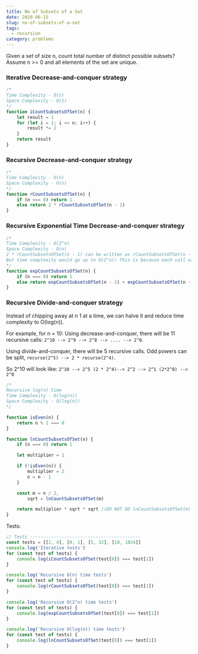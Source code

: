 ```yaml
---
title: No of Subsets of a Set
date: 2020-06-15
slug: no-of-subsets-of-a-set
tags:
  - recursion
category: problems
---
```


Given a set of size n, count total number of distinct possible subsets? Assume n >= 0 and all elements of the set are unique.

### Iterative Decrease-and-conquer strategy

```js
/*
Time Complexity - O(n)
Space Complexity - O(1)
*/
function iCountSubsetsOfSet(n) {
	let result = 1
	for (let i = 1; i <= n; i++) {
		result *= 2
	}
	return result
}
```

### Recursive Decrease-and-conquer strategy

```js
/*
Time Complexity - O(n)
Space Complexity - O(n)
*/
function rCountSubsetsOfSet(n) {
	if (n === 0) return 1
	else return 2 * rCountSubsetsOfSet(n - 1)
}
```

### Recursive Exponential Time Decrease-and-conquer strategy

```js
/*
Time Complexity - O(2^n)
Space Complexity - O(n)
2 * rCountSubsetsOfSet(n - 1) can be written as rCountSubsetsOfSet(n - 1) +  rCountSubsetsOfSet(n - 1)
But time complexity would go up to O(2^n)! This is because each call will spawn two new recursive calls. 
*/
function expCountSubsetsOfSet(n) {
	if (n === 0) return 1
	else return expCountSubsetsOfSet(n - 1) + expCountSubsetsOfSet(n - 1)
}
```

### Recursive Divide-and-conquer strategy

Instead of chipping away at n 1 at a time, we can halve it and reduce time complexity to O(log(n)).

For example, for n = 10:
Using decrease-and-conquer, there will be 11 recursive calls: `2^10 --> 2^9 --> 2^8 --> .... --> 2^0`.

Using divide-and-conquer, there will be 5 recursive calls. Odd powers can be split, `recurse(2^5) --> 2 * recurse(2^4)`.

So 2^10 will look like: `2^10 --> 2^5 (2 * 2^4)--> 2^2 --> 2^1 (2*2^0) --> 2^0`

```js
/* 
Recursive log(n) time
Time Complexity - O(log(n))
Space Complexity - O(log(n))
*/

function isEven(n) {
	return n % 2 === 0
}

function lnCountSubsetsOfSet(n) {
	if (n === 0) return 1

	let multiplier = 1

	if (!isEven(n)) {
		multiplier = 2
		n = n - 1
	}

	const m = n / 2,
		sqrt = lnCountSubsetsOfSet(m)

	return multiplier * sqrt * sqrt //DO NOT DO lnCountSubsetsOfSet(m) * lnCountSubsetsOfSet(m). Dis n dat r not da same things
}
```

Tests:

```js
// Tests ------------------------------------------
const tests = [[2, 4], [0, 1], [5, 32], [10, 1024]]
console.log('Iterative tests')
for (const test of tests) {
	console.log(iCountSubsetsOfSet(test[0]) === test[1])
}

console.log('Recursive O(n) time tests')
for (const test of tests) {
	console.log(rCountSubsetsOfSet(test[0]) === test[1])
}

console.log('Recursive O(2^n) time tests')
for (const test of tests) {
	console.log(expCountSubsetsOfSet(test[0]) === test[1])
}

console.log('Recursive O(log(n)) time tests')
for (const test of tests) {
	console.log(lnCountSubsetsOfSet(test[0]) === test[1])
}
```
